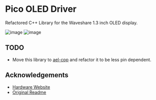 # Pico OLED Driver
Refactored C++ Library for the Waveshare 1.3 inch OLED display.

![image](https://github.com/arminveres/pico-oled/assets/45210978/81b5a0fc-19e1-4e61-8cfb-713b06882456)
![image](https://github.com/arminveres/pico-oled/assets/45210978/fab5cce1-d185-4b88-8ddf-da75c9eb3c40)

## TODO

- Move this library to [ael-cpp](https://github.com/arminveres/ael-cpp) and refactor it to be less pin dependent.

## Acknowledgements

- [Hardware Website](https://www.waveshare.com/wiki/Pico-OLED-1.3)
- [Original Readme](./docs/ReadmeEN.txt)
